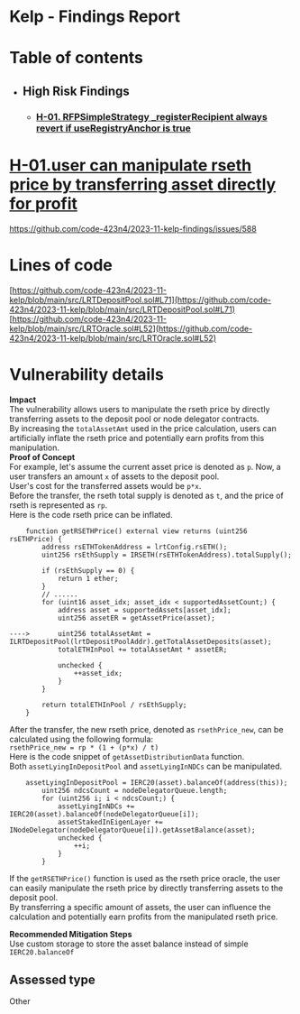 # Kelp  - Findings Report

# Table of contents
- ## High Risk Findings
    - ### [H-01. RFPSimpleStrategy _registerRecipient always revert if useRegistryAnchor is true](#H-01)

# <a id='H-01'></a>[H-01.user can manipulate rseth price by transferring asset directly for profit](#H-01)
https://github.com/code-423n4/2023-11-kelp-findings/issues/588

# Lines of code

[https://github.com/code-423n4/2023-11-kelp/blob/main/src/LRTDepositPool.sol#L71](https://github.com/code-423n4/2023-11-kelp/blob/main/src/LRTDepositPool.sol#L71)  
[https://github.com/code-423n4/2023-11-kelp/blob/main/src/LRTOracle.sol#L52](https://github.com/code-423n4/2023-11-kelp/blob/main/src/LRTOracle.sol#L52)

# Vulnerability details

**Impact**  
The vulnerability allows users to manipulate the rseth price by directly transferring assets to the deposit pool or node delegator contracts.  
By increasing the `totalAssetAmt` used in the price calculation, users can artificially inflate the rseth price and potentially earn profits from this manipulation.  
**Proof of Concept**  
For example, let's assume the current asset price is denoted as `p`. Now, a user transfers an amount `x` of assets to the deposit pool.  
User's cost for the transferred assets would be `p*x`.  
Before the transfer, the rseth total supply is denoted as `t`, and the price of rseth is represented as `rp`.  
Here is the code rseth price can be inflated.

```solidity
    function getRSETHPrice() external view returns (uint256 rsETHPrice) {
        address rsETHTokenAddress = lrtConfig.rsETH();
        uint256 rsEthSupply = IRSETH(rsETHTokenAddress).totalSupply();

        if (rsEthSupply == 0) {
            return 1 ether;
        }
        // ......
        for (uint16 asset_idx; asset_idx < supportedAssetCount;) {
            address asset = supportedAssets[asset_idx];
            uint256 assetER = getAssetPrice(asset);

---->       uint256 totalAssetAmt = ILRTDepositPool(lrtDepositPoolAddr).getTotalAssetDeposits(asset);
            totalETHInPool += totalAssetAmt * assetER;

            unchecked {
                ++asset_idx;
            }
        }

        return totalETHInPool / rsEthSupply;
    }
```

After the transfer, the new rseth price, denoted as `rsethPrice_new`, can be calculated using the following formula:  
`rsethPrice_new = rp * (1 + (p*x) / t)`  
Here is the code snippet of `getAssetDistributionData` function.  
Both `assetLyingInDepositPool` and `assetLyingInNDCs` can be manipulated.

```solidity
	assetLyingInDepositPool = IERC20(asset).balanceOf(address(this));
        uint256 ndcsCount = nodeDelegatorQueue.length;
        for (uint256 i; i < ndcsCount;) {
            assetLyingInNDCs += IERC20(asset).balanceOf(nodeDelegatorQueue[i]);
            assetStakedInEigenLayer += INodeDelegator(nodeDelegatorQueue[i]).getAssetBalance(asset);
            unchecked {
                ++i;
            }
        }
```

If the `getRSETHPrice()` function is used as the rseth price oracle, the user can easily manipulate the rseth price by directly transferring assets to the deposit pool.  
By transferring a specific amount of assets, the user can influence the calculation and potentially earn profits from the manipulated rseth price.

**Recommended Mitigation Steps**  
Use custom storage to store the asset balance instead of simple `IERC20.balanceOf`

## Assessed type

Other